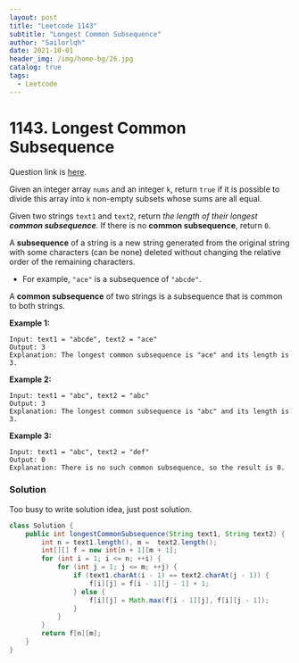 ```yaml
---
layout: post
title: "Leetcode 1143"
subtitle: "Longest Common Subsequence"
author: "Sailorlqh"
date: 2021-10-01
header_img: /img/home-bg/26.jpg
catalog: true
tags:
  - Leetcode
---
```


# 1143. Longest Common Subsequence
Question link is [here](https://leetcode.com/problems/longest-common-subsequence/).

Given an integer array `nums` and an integer `k`, return `true` if it is possible to divide this array into `k` non-empty subsets whose sums are all equal.

Given two strings `text1` and `text2`, return *the length of their longest **common subsequence**.* If there is no **common subsequence**, return `0`.

A **subsequence** of a string is a new string generated from the original string with some characters (can be none) deleted without changing the relative order of the remaining characters.

- For example, `"ace"` is a subsequence of `"abcde"`.

A **common subsequence** of two strings is a subsequence that is common to both strings.

 

**Example 1:**

```
Input: text1 = "abcde", text2 = "ace" 
Output: 3  
Explanation: The longest common subsequence is "ace" and its length is 3.
```

**Example 2:**

```
Input: text1 = "abc", text2 = "abc"
Output: 3
Explanation: The longest common subsequence is "abc" and its length is 3.
```

**Example 3:**

```
Input: text1 = "abc", text2 = "def"
Output: 0
Explanation: There is no such common subsequence, so the result is 0.
```

### Solution

Too busy to write solution idea, just post solution.

```java
class Solution {
    public int longestCommonSubsequence(String text1, String text2) {
        int n = text1.length(), m =  text2.length();
        int[][] f = new int[n + 1][m + 1];
        for (int i = 1; i <= n; ++i) {
            for (int j = 1; j <= m; ++j) {
                if (text1.charAt(i - 1) == text2.charAt(j - 1)) {
                    f[i][j] = f[i - 1][j - 1] + 1;
                } else {
                    f[i][j] = Math.max(f[i - 1][j], f[i][j - 1]);
                }
            }
        }
        return f[n][m];
    }
}
```

